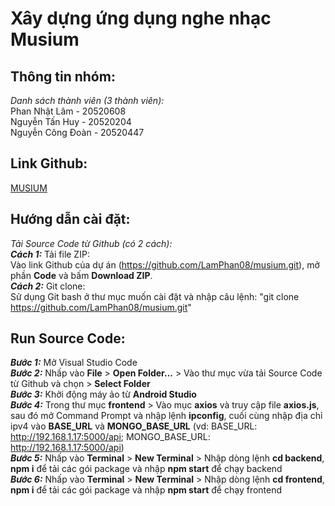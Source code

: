 # Xây dựng ứng dụng nghe nhạc Musium
## Thông tin nhóm:  
*Danh sách thành viên (3 thành viên):*  
Phan Nhật Lâm - 20520608  
Nguyễn Tấn Huy - 20520204   
Nguyễn Công Đoàn - 20520447
## Link Github:  
[MUSIUM](https://github.com/LamPhan08/musium.git)
## Hướng dẫn cài đặt:
*Tải Source Code từ Github (có 2 cách):*   
***Cách 1:*** Tải file ZIP:  
Vào link Github của dự án (https://github.com/LamPhan08/musium.git), mở phần **Code** và bấm **Download ZIP**.  
***Cách 2:*** Git clone:  
Sử dụng Git bash ở thư mục muốn cài đặt và nhập câu lệnh: "git clone https://github.com/LamPhan08/musium.git"
## Run Source Code:   
***Bước 1:*** Mở Visual Studio Code  
***Bước 2:*** Nhấp vào **File** > **Open Folder...** > Vào thư mục vừa tải Source Code từ Github và chọn > **Select Folder**  
***Bước 3:*** Khởi động máy ảo từ **Android Studio**  
***Bước 4:*** Trong thư mục **frontend** > Vào mục **axios** và truy cập file **axios.js**, sau đó mở Command Prompt và nhập lệnh **ipconfig**, cuối cùng nhập địa chỉ ipv4 vào **BASE_URL** và **MONGO_BASE_URL** (vd: BASE_URL: http://192.168.1.17:5000/api; MONGO_BASE_URL: http://192.168.1.17:5000/api)  
***Bước 5:*** Nhấp vào **Terminal** > **New Terminal** > Nhập dòng lệnh **cd backend**, **npm i** để tải các gói package và nhập **npm start** để chạy backend  
***Bước 6:*** Nhấp vào **Terminal** > **New Terminal** > Nhập dòng lệnh **cd frontend**, **npm i** để tải các gói package và nhập **npm start** để chạy frontend
